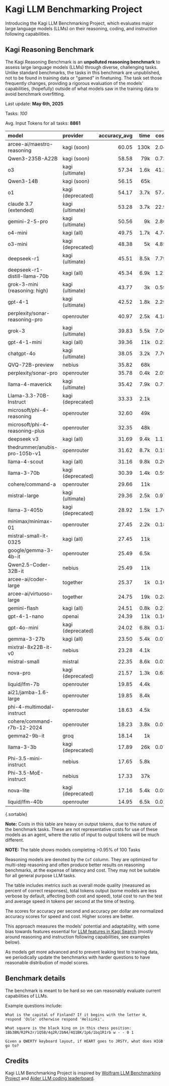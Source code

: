 # Kagi LLM Benchmarking Project

Introducing the Kagi LLM Benchmarking Project, which evaluates major large language models (LLMs) on their reasoning, coding, and instruction following capabilities.

## Kagi Reasoning Benchmark

The Kagi Reasoning Benchmark is an **unpolluted reasoning benchmark** to assess large language models (LLMs) through diverse, challenging tasks. Unlike standard benchmarks, the tasks in this benchmark are unpublished, not to be found in training data or "gamed" in finetuning. The task set those frequently changes, providing a rigorous evaluation of the models' capabilities, (hopefully) outside of what models saw in the training data to avoid benchmark overfitting. 

Last update: **May 6th, 2025** 

Tasks: *100* 

Avg. Input Tokens for all tasks: **8861**

<div class="minimal-table-margins">

| model                          | provider          | accuracy_avg | time | cost | cost_index | speed_index | consistency_index  | out_tokens | tps   |
|:-------------------------------|:------------------|-------------:|-----:|-----:|-----------:|------------:|-------------------:|-----------:|------:|
| arcee-ai/maestro-reasoning     | kagi (soon)       |        60.05 | 130k | 2.04 | 0.29       |     0.00    | 0.70               | 400k       | 3.00  | 
| Qwen3-235B-A22B                | kagi (soon)       |        58.58 | 79k  | 0.73 | 0.80       |     0.00    | 0.76               | 290k       | 3.64  | 
| o3                             | kagi (ultimate)   |        57.34 | 1.6k | 41.3 | 0.01       |     0.04    | 0.72               | 12k        | 7.75  | 
| Qwen3-14B                      | kagi (soon)       |        56.15 | 65k  |   -  |   -        |     0.00    | 0.70               | 310k       | 4.71  | 
| o1                             | kagi (deprecated) |        54.17 | 3.7k | 57.4 | 0.01       |     0.01    | 0.83               | 6.3k       | 1.69  | 
| claude 3.7 (extended)          | kagi (ultimate)   |        53.28 | 3.7k | 22.9 | 0.02       |     0.01    | 0.70               | 160k       | 44.50 | 
| gemini-2-5-pro                 | kagi (ultimate)   |        50.56 | 9k   | 2.86 | 0.18       |     0.01    | 0.81               | 15k        | 1.68  | 
| o4-mini                        | kagi (all)        |        49.75 | 1.7k | 4.74 | 0.10       |     0.03    | 0.75               | 9.8k       | 5.73  | 
| o3-mini                        | kagi (deprecated) |        48.38 | 5k   | 4.85 | 0.10       |     0.01    | 0.82               | 16k        | 3.15  | 
| deepseek-r1                    | kagi (ultimate)   |        45.51 | 8.5k | 7.79 | 0.06       |     0.01    | 0.74               | 180k       | 21.80 | 
| deepseek-r1-distill-llama-70b  | kagi (all)        |        45.34 | 6.9k | 1.21 | 0.38       |     0.01    | 0.77               | 200k       | 28.46 | 
| grok-3-mini (reasoning: high)  | kagi (ultimate)   |        43.77 | 3k   | 0.59 | 0.75       |     0.01    | 0.65               | 12k        | 3.88  | 
| gpt-4-1                        | kagi (ultimate)   |        42.52 | 1.8k | 2.29 | 0.19       |     0.02    | 0.72               | 23k        | 12.46 | 
| perplexity/sonar-reasoning-pro | openrouter        |        40.97 | 2.5k | 4.18 | 0.10       |     0.02    | 0.77               | 20k        | 7.80  | 
| grok-3                         | kagi (ultimate)   |        39.83 | 5.5k | 7.06 | 0.06       |     0.01    | 0.71               | 35k        | 6.25  | 
| gpt-4-1-mini                   | kagi (all)        |        39.36 | 11k  | 0.22 | 1.77       |     0.00    | 0.84               | 24k        | 2.18  | 
| chatgpt-4o                     | kagi (ultimate)   |        38.05 | 3.2k | 7.70 | 0.05       |     0.01    | 0.73               | 25k        | 7.84  | 
| QVQ-72B-preview                | nebius            |        35.82 | 68k  |   -  |   -        |     0.00    | 0.68               | 190k       | 2.78  | 
| perplexity/sonar-pro           | openrouter        |        35.78 | 0.4k | 2.05 | 0.17       |     0.08    | 0.78               | 29k        | 65.36 | 
| llama-4-maverick               | kagi (ultimate)   |        35.42 | 7.9k | 0.71 | 0.50       |     0.00    | 0.67               | 40k        | 5.03  | 
| Llama-3.3-70B-Instruct         | kagi (deprecated) |        33.33 | 2.1k |   -  |   -        |     0.02    | 0.81               | 24k        | 11.30 | 
| microsoft/phi-4-reasoning      | openrouter        |        32.60 | 49k  |   -  |   -        |     0.00    | 0.67               | 180k       | 3.73  | 
| microsoft/phi-4-reasoning-plus | openrouter        |        32.35 | 48k  |   -  |   -        |     0.00    | 0.67               | 160k       | 3.33  | 
| deepseek v3                    | kagi (all)        |        31.69 | 9.4k | 1.11 | 0.29       |     0.00    | 0.74               | 44k        | 4.67  | 
| thedrummer/anubis-pro-105b-v1  | openrouter        |        31.62 | 8.7k | 0.15 | 2.11       |     0.00    | 0.81               | 27k        | 3.16  | 
| llama-4-scout                  | kagi (all)        |        31.16 | 9.8k | 0.20 | 1.58       |     0.00    | 0.74               | 36k        | 3.65  | 
| llama-3-70b                    | kagi (deprecated) |        30.39 | 1.4k | 0.59 | 0.52       |     0.02    | 0.80               | 40k        | 28.05 | 
| cohere/command-a               | openrouter        |        29.66 | 11k  |   -  |   -        |     0.00    | 0.84               | 34k        | 2.99  | 
| mistral-large                  | kagi (ultimate)   |        29.36 | 2.5k | 0.97 | 0.30       |     0.01    | 0.88               | 30k        | 12.12 | 
| llama-3-405b                   | kagi (deprecated) |        28.92 | 1.5k | 1.76 | 0.16       |     0.02    | 0.88               | 27k        | 17.74 | 
| minimax/minimax-01             | openrouter        |        27.45 | 2.2k | 0.18 | 1.54       |     0.01    | 0.84               | 39k        | 18.01 | 
| mistral-small-it-0325          | kagi (all)        |        27.45 | 11k  |   -  |   -        |     0.00    | 0.83               | 36k        | 3.18  | 
| google/gemma-3-4b-it           | openrouter        |        25.49 | 6.5k |   -  |   -        |     0.00    | 0.82               | 35k        | 5.37  | 
| Qwen2.5-Coder-32B-it           | nebius            |        25.49 | 11k  |   -  |   -        |     0.00    | 0.82               | 25k        | 2.28  | 
| arcee-ai/coder-large           | together          |        25.37 | 1k   | 0.10 | 2.56       |     0.02    | 0.82               | 25k        | 23.70 | 
| arcee-ai/virtuoso-large        | together          |        24.75 | 19k  | 0.28 | 0.88       |     0.00    | 0.85               | 51k        | 2.73  | 
| gemini-flash                   | kagi (all)        |        24.51 | 0.8k | 0.23 | 1.08       |     0.03    | 0.72               | 13k        | 17.35 | 
| gpt-4-1-nano                   | openai            |        24.39 | 11k  | 0.10 | 2.35       |     0.00    | 0.70               | 27k        | 2.51  | 
| gpt-4o-mini                    | kagi (deprecated) |        24.02 | 6.8k | 0.18 | 1.32       |     0.00    | 0.77               | 20k        | 3.01  | 
| gemma-3-27b                    | kagi (all)        |        23.50 | 5.4k | 0.07 | 3.53       |     0.00    | 0.82               | 13k        | 2.50  | 
| mixtral-8x22B-it-v0            | nebius            |        23.28 | 4.1k |   -  |   -        |     0.01    | 0.83               | 22k        | 5.32  | 
| mistral-small                  | mistral           |        22.35 | 8.6k | 0.02 | 10.1       |     0.00    | 0.79               | 20k        | 2.35  | 
| nova-pro                       | kagi (deprecated) |        21.57 | 1.3k | 0.63 | 0.34       |     0.02    | 0.80               | 18k        | 14.44 | 
| liquid/lfm-7b                  | openrouter        |        19.85 | 4.4k |   -  |   -        |     0.00    | 0.85               | 25k        | 5.63  | 
| ai21/jamba-1.6-large           | openrouter        |        19.85 | 8.4k |   -  |   -        |     0.00    | 0.81               | 20k        | 2.43  | 
| phi-4-multimodal-instruct      | openrouter        |        18.63 | 4.5k |   -  |   -        |     0.00    | 0.86               | 23k        | 5.01  | 
| cohere/command-r7b-12-2024     | openrouter        |        18.23 | 3.8k | 0.01 | 29.8       |     0.00    | 0.80               | 29k        | 7.71  | 
| gemma2-9b-it                   | groq              |        18.14 | 1k   |   -  |   -        |     0.02    | 0.84               | 14k        | 14.14 | 
| llama-3-3b                     | kagi (deprecated) |        17.89 | 26k  | 0.07 | 2.51       |     0.00    | 0.85               | 56k        | 2.15  | 
| Phi-3.5-mini-instruct          | nebius            |        17.65 | 5.8k |   -  |   -        |     0.00    | 0.82               | 34k        | 5.96  | 
| Phi-3.5-MoE-instruct           | nebius            |        17.33 | 37k  |   -  |   -        |     0.00    | 0.81               | 98k        | 2.66  | 
| nova-lite                      | kagi (deprecated) |        17.16 | 5.4k | 0.05 | 3.29       |     0.00    | 0.82               | 27k        | 5.01  |
| liquid/lfm-40b                 | openrouter        |        14.95 | 6.5k | 0.01 | 16.1       |     0.00    | 0.80               | 25k        | 3.81  | 

{.sortable}

</div>

**Note:** Costs in this table are heavy on output tokens, due to the nature of the benchmark tasks. These are not representative costs for use of these models as an agent, where the ratio of input to output tokens will be much different.

**NOTE:** The table shows models completing >0.95% of 100 Tasks 

Reasoning models are denoted by the `CoT` column. They are optimized for multi-step reasoning and often produce better results on reasoning benchmarks, at the expense of latency and cost. They may not be suitable for all general purpose LLM tasks.

The table includes metrics such as overall mode quality (measured as percent of correct responses), total tokens output (some models are less verbose by default, affecting both cost and speed), total cost to run the test and average speed in tokens per second at the time of testing.

The scores for accuracy per second and accuracy per dollar are normalized accuracy scores for speed and cost. Higher scores are better.

This approach measures the models' potential and adaptability, with some bias towards features essential for [LLM features in Kagi Search](./assistant.md) (mostly around reasoning and instruction following capabilities, see examples below).

As models get more advanced and to prevent leaking test to training data, we periodically update the benchmarks with harder questions to have reasonable distribution of model scores.

## Benchmark details

The benchmark is meant to be hard so we can reasonably evaluate current capabilities of LLMs.

Example questions include:

```
What is the capital of Finland? If it begins with the letter H, respond 'Oslo' otherwise respond 'Helsinki'.
```

```
What square is the black king on in this chess position: 1Bb3BN/R2Pk2r/1Q5B/4q2R/2bN4/4Q1BK/1p6/1bq1R1rb w - - 0 1
```

```
Given a QWERTY keyboard layout, if HEART goes to JRSTY, what does HIGB go to?
```

## Credits

Kagi LLM Benchmarking Project is inspired by [Wolfram LLM Benchmarking Project](https://www.wolfram.com/llm-benchmarking-project/) and [Aider LLM coding leaderboard](https://aider.chat/docs/leaderboards/).

